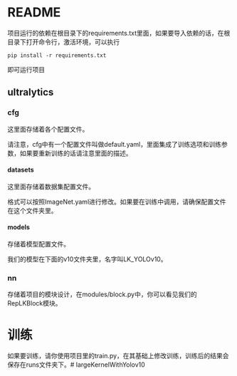 # README

项目运行的依赖在根目录下的requirements.txt里面，如果要导入依赖的话，在根目录下打开命令行，激活环境，可以执行

```
pip install -r requirements.txt
```

即可运行项目

## ultralytics

### cfg
这里面存储着各个配置文件。

请注意，cfg中有一个配置文件叫做default.yaml，里面集成了训练选项和训练参数，如果要重新训练的话请注意里面的描述。
#### datasets
这里面存储着数据集配置文件。

格式可以按照ImageNet.yaml进行修改。如果要在训练中调用，请确保配置文件在这个文件夹里。
#### models
存储着模型配置文件。

我们的模型在下面的v10文件夹里，名字叫LK_YOLOv10。
### nn
存储着项目的模块设计，在modules/block.py中，你可以看见我们的RepLKBlock模块。

# 训练

如果要训练，请你使用项目里的train.py，在其基础上修改训练，训练后的结果会保存在runs文件夹下。# largeKernelWithYolov10
